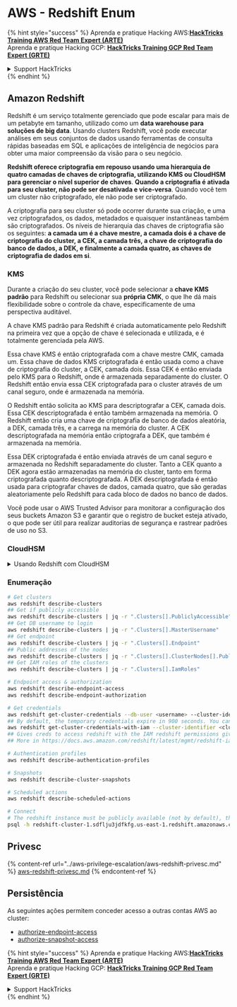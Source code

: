 # AWS - Redshift Enum

{% hint style="success" %}
Aprenda e pratique Hacking AWS:<img src="../../../.gitbook/assets/image (1) (1) (1).png" alt="" data-size="line">[**HackTricks Training AWS Red Team Expert (ARTE)**](https://training.hacktricks.xyz/courses/arte)<img src="../../../.gitbook/assets/image (1) (1) (1).png" alt="" data-size="line">\
Aprenda e pratique Hacking GCP: <img src="../../../.gitbook/assets/image (2).png" alt="" data-size="line">[**HackTricks Training GCP Red Team Expert (GRTE)**<img src="../../../.gitbook/assets/image (2).png" alt="" data-size="line">](https://training.hacktricks.xyz/courses/grte)

<details>

<summary>Support HackTricks</summary>

* Confira os [**planos de assinatura**](https://github.com/sponsors/carlospolop)!
* **Junte-se ao** 💬 [**grupo do Discord**](https://discord.gg/hRep4RUj7f) ou ao [**grupo do telegram**](https://t.me/peass) ou **siga**-nos no **Twitter** 🐦 [**@hacktricks\_live**](https://twitter.com/hacktricks_live)**.**
* **Compartilhe truques de hacking enviando PRs para os repositórios do** [**HackTricks**](https://github.com/carlospolop/hacktricks) e [**HackTricks Cloud**](https://github.com/carlospolop/hacktricks-cloud).

</details>
{% endhint %}

## Amazon Redshift

Redshift é um serviço totalmente gerenciado que pode escalar para mais de um petabyte em tamanho, utilizado como um **data warehouse para soluções de big data**. Usando clusters Redshift, você pode executar análises em seus conjuntos de dados usando ferramentas de consulta rápidas baseadas em SQL e aplicações de inteligência de negócios para obter uma maior compreensão da visão para o seu negócio.

**Redshift oferece criptografia em repouso usando uma hierarquia de quatro camadas de chaves de criptografia, utilizando KMS ou CloudHSM para gerenciar o nível superior de chaves**. **Quando a criptografia é ativada para seu cluster, não pode ser desativada e vice-versa**. Quando você tem um cluster não criptografado, ele não pode ser criptografado.

A criptografia para seu cluster só pode ocorrer durante sua criação, e uma vez criptografados, os dados, metadados e quaisquer instantâneas também são criptografados. Os níveis de hierarquia das chaves de criptografia são os seguintes: **a camada um é a chave mestre, a camada dois é a chave de criptografia do cluster, a CEK, a camada três, a chave de criptografia do banco de dados, a DEK, e finalmente a camada quatro, as chaves de criptografia de dados em si**.

### KMS

Durante a criação do seu cluster, você pode selecionar a **chave KMS padrão** para Redshift ou selecionar sua **própria CMK**, o que lhe dá mais flexibilidade sobre o controle da chave, especificamente de uma perspectiva auditável.

A chave KMS padrão para Redshift é criada automaticamente pelo Redshift na primeira vez que a opção de chave é selecionada e utilizada, e é totalmente gerenciada pela AWS.

Essa chave KMS é então criptografada com a chave mestre CMK, camada um. Essa chave de dados KMS criptografada é então usada como a chave de criptografia do cluster, a CEK, camada dois. Essa CEK é então enviada pelo KMS para o Redshift, onde é armazenada separadamente do cluster. O Redshift então envia essa CEK criptografada para o cluster através de um canal seguro, onde é armazenada na memória.

O Redshift então solicita ao KMS para descriptografar a CEK, camada dois. Essa CEK descriptografada é então também armazenada na memória. O Redshift então cria uma chave de criptografia de banco de dados aleatória, a DEK, camada três, e a carrega na memória do cluster. A CEK descriptografada na memória então criptografa a DEK, que também é armazenada na memória.

Essa DEK criptografada é então enviada através de um canal seguro e armazenada no Redshift separadamente do cluster. Tanto a CEK quanto a DEK agora estão armazenadas na memória do cluster, tanto em forma criptografada quanto descriptografada. A DEK descriptografada é então usada para criptografar chaves de dados, camada quatro, que são geradas aleatoriamente pelo Redshift para cada bloco de dados no banco de dados.

Você pode usar o AWS Trusted Advisor para monitorar a configuração dos seus buckets Amazon S3 e garantir que o registro de bucket esteja ativado, o que pode ser útil para realizar auditorias de segurança e rastrear padrões de uso no S3.

### CloudHSM

<details>

<summary>Usando Redshift com CloudHSM</summary>

Ao trabalhar com CloudHSM para realizar sua criptografia, primeiramente você deve configurar uma conexão confiável entre seu cliente HSM e o Redshift, utilizando certificados de cliente e servidor.

Essa conexão é necessária para fornecer comunicações seguras, permitindo que chaves de criptografia sejam enviadas entre seu cliente HSM e seus clusters Redshift. Usando um par de chaves privada e pública gerado aleatoriamente, o Redshift cria um certificado de cliente público, que é criptografado e armazenado pelo Redshift. Este deve ser baixado e registrado no seu cliente HSM, e atribuído à partição HSM correta.

Você deve então configurar o Redshift com os seguintes detalhes do seu cliente HSM: o endereço IP do HSM, o nome da partição HSM, a senha da partição HSM e o certificado público do servidor HSM, que é criptografado pelo CloudHSM usando uma chave mestre interna. Uma vez que essas informações tenham sido fornecidas, o Redshift confirmará e verificará se pode conectar e acessar a partição de desenvolvimento.

Se suas políticas de segurança internas ou controles de governança ditarem que você deve aplicar rotação de chaves, então isso é possível com o Redshift, permitindo que você gire chaves de criptografia para clusters criptografados, no entanto, você deve estar ciente de que durante o processo de rotação de chaves, isso tornará um cluster indisponível por um período muito curto de tempo, e portanto é melhor girar chaves apenas quando necessário, ou se você sentir que elas podem ter sido comprometidas.

Durante a rotação, o Redshift irá girar a CEK para seu cluster e para quaisquer backups desse cluster. Ele irá girar uma DEK para o cluster, mas não é possível girar uma DEK para as instantâneas armazenadas no S3 que foram criptografadas usando a DEK. Ele colocará o cluster em um estado de 'girando chaves' até que o processo seja concluído, quando o status retornará para 'disponível'.

</details>

### Enumeração
```bash
# Get clusters
aws redshift describe-clusters
## Get if publicly accessible
aws redshift describe-clusters | jq -r ".Clusters[].PubliclyAccessible"
## Get DB username to login
aws redshift describe-clusters | jq -r ".Clusters[].MasterUsername"
## Get endpoint
aws redshift describe-clusters | jq -r ".Clusters[].Endpoint"
## Public addresses of the nodes
aws redshift describe-clusters | jq -r ".Clusters[].ClusterNodes[].PublicIPAddress"
## Get IAM roles of the clusters
aws redshift describe-clusters | jq -r ".Clusters[].IamRoles"

# Endpoint access & authorization
aws redshift describe-endpoint-access
aws redshift describe-endpoint-authorization

# Get credentials
aws redshift get-cluster-credentials --db-user <username> --cluster-identifier <cluster-id>
## By default, the temporary credentials expire in 900 seconds. You can optionally specify a duration between 900 seconds (15 minutes) and 3600 seconds (60 minutes).
aws redshift get-cluster-credentials-with-iam --cluster-identifier <cluster-id>
## Gives creds to access redshift with the IAM redshift permissions given to the current AWS account
## More in https://docs.aws.amazon.com/redshift/latest/mgmt/redshift-iam-access-control-identity-based.html

# Authentication profiles
aws redshift describe-authentication-profiles

# Snapshots
aws redshift describe-cluster-snapshots

# Scheduled actions
aws redshift describe-scheduled-actions

# Connect
# The redshift instance must be publicly available (not by default), the sg need to allow inbounds connections to the port and you need creds
psql -h redshift-cluster-1.sdflju3jdfkfg.us-east-1.redshift.amazonaws.com -U admin -d dev -p 5439
```
## Privesc

{% content-ref url="../aws-privilege-escalation/aws-redshift-privesc.md" %}
[aws-redshift-privesc.md](../aws-privilege-escalation/aws-redshift-privesc.md)
{% endcontent-ref %}

## Persistência

As seguintes ações permitem conceder acesso a outras contas AWS ao cluster:

* [authorize-endpoint-access](https://docs.aws.amazon.com/cli/latest/reference/redshift/authorize-endpoint-access.html)
* [authorize-snapshot-access](https://docs.aws.amazon.com/cli/latest/reference/redshift/authorize-snapshot-access.html)

{% hint style="success" %}
Aprenda e pratique Hacking AWS:<img src="../../../.gitbook/assets/image (1) (1) (1).png" alt="" data-size="line">[**HackTricks Training AWS Red Team Expert (ARTE)**](https://training.hacktricks.xyz/courses/arte)<img src="../../../.gitbook/assets/image (1) (1) (1).png" alt="" data-size="line">\
Aprenda e pratique Hacking GCP: <img src="../../../.gitbook/assets/image (2).png" alt="" data-size="line">[**HackTricks Training GCP Red Team Expert (GRTE)**<img src="../../../.gitbook/assets/image (2).png" alt="" data-size="line">](https://training.hacktricks.xyz/courses/grte)

<details>

<summary>Support HackTricks</summary>

* Confira os [**planos de assinatura**](https://github.com/sponsors/carlospolop)!
* **Junte-se ao** 💬 [**grupo do Discord**](https://discord.gg/hRep4RUj7f) ou ao [**grupo do telegram**](https://t.me/peass) ou **siga**-nos no **Twitter** 🐦 [**@hacktricks\_live**](https://twitter.com/hacktricks_live)**.**
* **Compartilhe truques de hacking enviando PRs para os repositórios do** [**HackTricks**](https://github.com/carlospolop/hacktricks) e [**HackTricks Cloud**](https://github.com/carlospolop/hacktricks-cloud).

</details>
{% endhint %}
